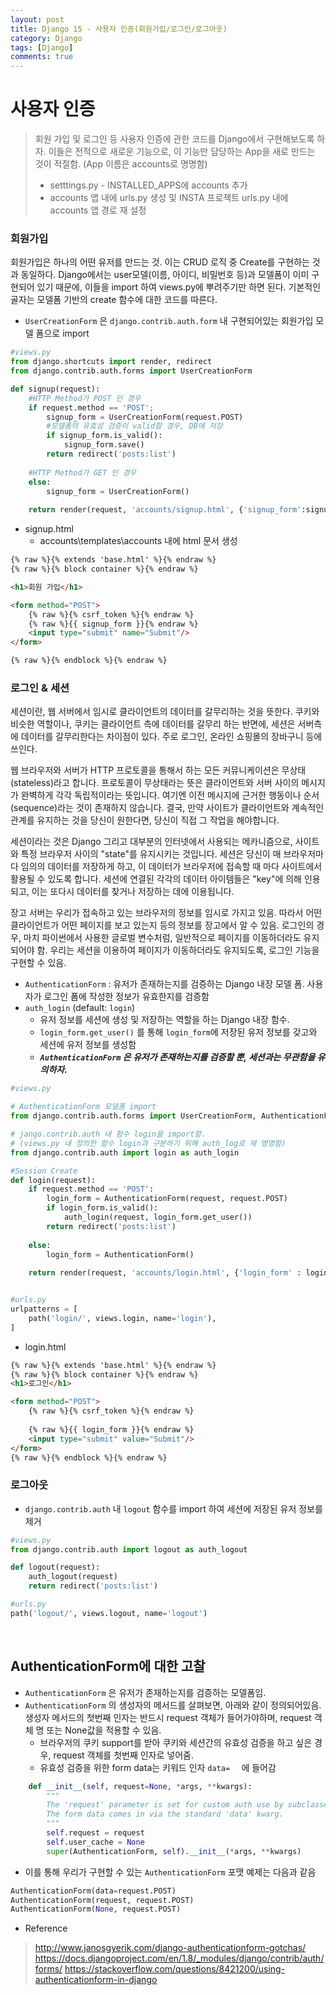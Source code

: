 ```yaml
---
layout: post
title: Django 15 - 사용자 인증(회원가입/로그인/로그아웃)
category: Django
tags: [Django]
comments: true
---
```




# 사용자 인증

> 회원 가입 및 로그인 등 사용자 인증에 관한 코드를 Django에서 구현해보도록 하자. 이들은 전적으로 새로운 기능으로, 이 기능만 담당하는 App을 새로 만드는 것이 적절함. (App 이름은 accounts로 명명함)
> - setttings.py - INSTALLED_APPS에 accounts 추가
> - accounts 앱 내에 urls.py 생성 및 INSTA 프로젝트 urls.py 내에 accounts 앱 경로 재 설정



### 회원가입

회원가입은 하나의 어떤 유저를 만드는 것. 이는 CRUD 로직 중 Create를 구현하는 것과 동일하다. Django에서는 user모델(이름, 아이디, 비밀번호 등)과 모델폼이 이미 구현되어 있기 때문에, 이들을 import 하여 views.py에 뿌려주기만 하면 된다. 기본적인 골자는 모델폼 기반의 create  함수에 대한 코드를 따른다.
- `UserCreationForm` 은 `django.contrib.auth.form` 내 구현되어있는 회원가입 모델 폼으로 import

```python
#views.py
from django.shortcuts import render, redirect
from django.contrib.auth.forms import UserCreationForm

def signup(request):
    #HTTP Method가 POST 인 경우
    if request.method == 'POST';
    	signup_form = UserCreationForm(request.POST)
        #모델폼의 유효성 검증이 valid할 경우, DB에 저장
        if signup_form.is_valid():
            signup_form.save()
        return redirect('posts:list')
    
    #HTTP Method가 GET 인 경우
    else:
        signup_form = UserCreationForm()
    
    return render(request, 'accounts/signup.html', {'signup_form':signup_form})
```

- signup.html
  - accounts\templates\accounts 내에 html 문서 생성

```html
{% raw %}{% extends 'base.html' %}{% endraw %}
{% raw %}{% block container %}{% endraw %}

<h1>회원 가입</h1>

<form method="POST">
    {% raw %}{% csrf_token %}{% endraw %}
    {% raw %}{{ signup_form }}{% endraw %}
    <input type="submit" name="Submit"/>
</form>

{% raw %}{% endblock %}{% endraw %}
```



### 로그인 & 세션

세션이란, 웹 서버에서 임시로 클라이언트의 데이터를 갈무리하는 것을 뜻한다. 쿠키와 비슷한 역할이나,  쿠키는 클라이언트 측에 데이터를 갈무리 하는 반면에, 세션은 서버측에 데이터를 갈무리한다는 차이점이 있다. 주로 로그인, 온라인 쇼핑몰의 장바구니 등에 쓰인다. 

[나무위키]: https://namu.wiki/w/%EC%84%B8%EC%85%98

웹 브라우저와 서버가 HTTP 프로토콜을 통해서 하는 모든 커뮤니케이션은 무상태(stateless)라고 합니다. 프로토콜이 무상태라는 뜻은 클라이언트와 서버 사이의 메시지가 완벽하게 각각 독립적이라는 뜻입니다.  여기엔 이전 메시지에 근거한 행동이나 순서(sequence)라는 것이 존재하지 않습니다. 결국, 만약 사이트가 클라이언트와 계속적인 관계를 유지하는 것을 당신이 원한다면, 당신이 직접 그 작업을 해야합니다.

세션이라는 것은 Django 그리고 대부분의 인터넷에서 사용되는 메카니즘으로, 사이트와 특정 브라우저 사이의 "state"를 유지시키는 것입니다. 세션은 당신이 매 브라우저마다 임의의 데이터를 저장하게 하고, 이 데이터가 브라우저에 접속할 때 마다 사이트에서 활용될 수 있도록 합니다. 세션에 연결된 각각의 데이터 아이템들은 "key"에 의해 인용되고, 이는 또다시 데이터를 찾거나 저장하는 데에 이용됩니다.

[장고 튜토리얼]: https://developer.mozilla.org/ko/docs/Learn/Server-side/Django/Sessions

장고 서버는 우리가 접속하고 있는 브라우저의 정보를 임시로 가지고 있음. 따라서 어떤 클라이언트가 어떤 페이지를 보고 있는지 등의 정보를 장고에서 알 수 있음. 로그인의 경우, 마치 파이썬에서 사용한 글로벌 변수처럼, 일반적으로 페이지를 이동하더라도 유지되어야 함.  우리는 세션을 이용하여 페이지가 이동하더라도 유지되도록, 로그인 기능을 구현할 수 있음.

- `AuthenticationForm` : 유저가 존재하는지를 검증하는 Django 내장 모델 폼. 사용자가 로그인 폼에 작성한 정보가 유효한지를 검증함
- `auth_login` (default: `login`)
  - 유저 정보를 세션에 생성 및 저장하는 역할을 하는 Django 내장 함수.
  - `login_form.get_user()` 를 통해 `login_form`에 저장된 유저 정보를 갖고와 세션에 유저 정보를 생성함
  - ***`AuthenticationForm` 은 유저가 존재하는지를 검증할 뿐, 세션과는 무관함을 유의하자.***

```python
#views.py

# AuthenticationForm 모델폼 import
from django.contrib.auth.forms import UserCreationForm, AuthenticationForm

# jango.contrib.auth 내 함수 login을 import함.
# (views.py 내 정의한 함수 login과 구분하기 위해 auth_log로 재 명명함)
from django.contrib.auth import login as auth_login

#Session Create
def login(request):
    if request.method == 'POST':
        login_form = AuthenticationForm(request, request.POST)
        if login_form.is_valid():
            auth_login(request, login_form.get_user())
        return redirect('posts:list')
    
    else:
        login_form = AuthenticationForm()
    
    return render(request, 'accounts/login.html', {'login_form' : login_form})


#urls.py
urlpatterns = [
    path('login/', views.login, name='login'),    
]

```

- login.html

```html
{% raw %}{% extends 'base.html' %}{% endraw %}
{% raw %}{% block container %}{% endraw %}
<h1>로그인</h1>

<form method="POST">
    {% raw %}{% csrf_token %}{% endraw %}
    
    {% raw %}{{ login_form }}{% endraw %}
    <input type="submit" value="Submit"/>
</form>
{% raw %}{% endblock %}{% endraw %}
```



### 로그아웃

- `django.contrib.auth` 내 `logout` 함수를 import 하여 세션에 저장된 유저 정보를 제거

```python
#views.py
from django.contrib.auth import logout as auth_logout

def logout(request):
    auth_logout(request)
    return redirect('posts:list')

#urls.py
path('logout/', views.logout, name='logout')
```



<br>

## AuthenticationForm에 대한 고찰

- `AuthenticationForm` 은 유저가 존재하는지를 검증하는 모델폼임.
- `AuthenticationForm` 의 생성자의 메서드를 살펴보면, 아래와 같이 정의되어있음. 생성자 메서드의 첫번째 인자는 반드시 request 객체가 들어가야하며, request 객체 명 또는 None값을 적용할 수 있음.
  - 브라우저의 쿠키 support를 받아 쿠키와 세션간의 유효성 검증을 하고 싶은 경우, request 객체를 첫번째 인자로 넣어줌.
  - 유효성 검증을 위한 form data는 키워드 인자 `data=  ` 에 들어감

```python
    def __init__(self, request=None, *args, **kwargs):
        """
        The 'request' parameter is set for custom auth use by subclasses.
        The form data comes in via the standard 'data' kwarg.
        """
        self.request = request
        self.user_cache = None
        super(AuthenticationForm, self).__init__(*args, **kwargs)
```

- 이를 통해 우리가 구현할 수 있는 `AuthenticationForm` 포맷 예제는 다음과 같음

```python
AuthenticationForm(data=request.POST)
AuthenticationForm(request, request.POST)
AuthenticationForm(None, request.POST)
```

- Reference

> http://www.janosgyerik.com/django-authenticationform-gotchas/
> https://docs.djangoproject.com/en/1.8/_modules/django/contrib/auth/forms/
> https://stackoverflow.com/questions/8421200/using-authenticationform-in-django